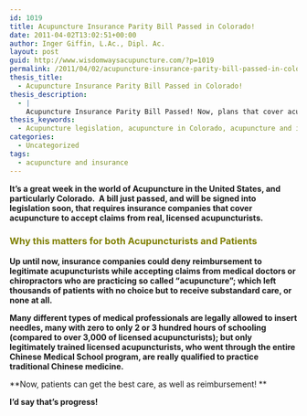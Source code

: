 ```yaml
---
id: 1019
title: Acupuncture Insurance Parity Bill Passed in Colorado!
date: 2011-04-02T13:02:51+00:00
author: Inger Giffin, L.Ac., Dipl. Ac.
layout: post
guid: http://www.wisdomwaysacupuncture.com/?p=1019
permalink: /2011/04/02/acupuncture-insurance-parity-bill-passed-in-colorado/
thesis_title:
  - Acupuncture Insurance Parity Bill Passed in Colorado!
thesis_description:
  - |
    Acupuncture Insurance Parity Bill Passed! Now, plans that cover acupuncture can't deny claims from a real acupuncturist while accepting fake "acupuncture" from other providers.
thesis_keywords:
  - Acupuncture legislation, acupuncture in Colorado, acupuncture and insurance, acupuncture parity bill
categories:
  - Uncategorized
tags:
  - acupuncture and insurance
---
```

**It&#8217;s a great week in the world of Acupuncture in the United States, and particularly Colorado.  A bill just passed, and will be signed into legislation soon, that requires insurance companies that cover acupuncture to accept claims from real, licensed acupuncturists.**

### <span style="color: #808000;"><strong>Why this matters for both Acupuncturists and Patients</strong></span>

**Up until now, insurance companies could deny reimbursement to legitimate acupuncturists while accepting claims from medical doctors or chiropractors who are practicing so called &#8220;acupuncture&#8221;; which left thousands of patients with no choice but to receive substandard care, or none at all.** 

**Many different types of medical professionals are legally allowed to insert needles, many with zero to only 2 or 3 hundred hours of schooling (compared to over 3,000 of licensed acupuncturists); but only legitimately trained licensed acupuncturists, who went through the entire Chinese Medical School program, are really qualified to practice traditional Chinese medicine.** 

**Now, patients can get the best care, as well as reimbursement! ** 

**I&#8217;d say that&#8217;s progress!**